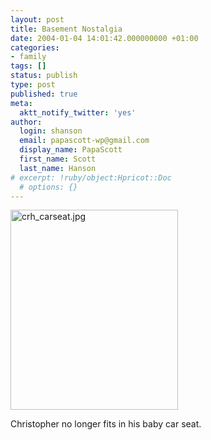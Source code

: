 ```yaml
---
layout: post
title: Basement Nostalgia
date: 2004-01-04 14:01:42.000000000 +01:00
categories:
- family
tags: []
status: publish
type: post
published: true
meta:
  aktt_notify_twitter: 'yes'
author:
  login: shanson
  email: papascott-wp@gmail.com
  display_name: PapaScott
  first_name: Scott
  last_name: Hanson
# excerpt: !ruby/object:Hpricot::Doc
  # options: {}
---
```

<p><img alt="crh_carseat.jpg" src="http://www.papascott.de/wordpress/wp-content/uploads/2004/01/crh_carseat.jpg" width="268" height="320" border="0" /></p>
<p>Christopher no longer fits in his baby car seat.</p>
